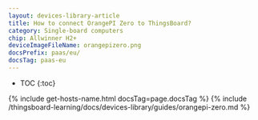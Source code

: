 ```yaml
---
layout: devices-library-article
title: How to connect OrangePI Zero to ThingsBoard?
category: Single-board computers
chip: Allwinner H2+
deviceImageFileName: orangepizero.png
docsPrefix: paas/eu/
docsTag: paas-eu
---
```


* TOC
{:toc}

{% include get-hosts-name.html docsTag=page.docsTag %}
{% include /thingsboard-learning/docs/devices-library/guides/orangepi-zero.md %}